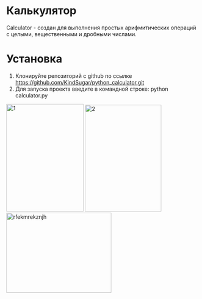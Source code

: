 # Калькулятор
Calculator - создан для выполнения простых арифмитических операций с целыми, вещественными и дробными числами.
# Установка
1. Клонируйте репозиторий с github по ссылке https://github.com/KindSugar/python_calculator.git
2. Для запуска проекта введите в командной строке: python calculator.py
<img width="202" height="281" alt="1" src="https://github.com/user-attachments/assets/d5da8ae7-2baa-4a48-8e73-2df4fe30ee0c" />
<img width="200" height="279" alt="2" src="https://github.com/user-attachments/assets/53b2add6-641d-4b99-bd29-c569c987cd52" />
<img width="275" height="209" alt="rfekmrekznjh" src="https://github.com/user-attachments/assets/6a4c47fc-5c65-4719-99ae-cc010eb0c06f" />
